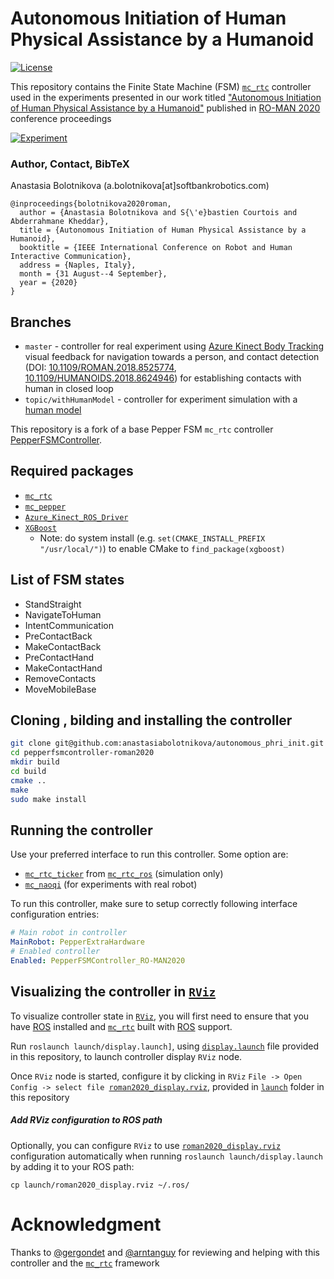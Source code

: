 # Autonomous Initiation of Human Physical Assistance by a Humanoid

[![License](https://img.shields.io/badge/License-BSD%202--Clause-green.svg)](https://opensource.org/licenses/BSD-2-Clause)

This repository contains the Finite State Machine (FSM) [`mc_rtc`](https://jrl-umi3218.github.io/mc_rtc/) controller used in the experiments presented in our work titled ["Autonomous Initiation of Human Physical Assistance by a Humanoid"](https://hal.archives-ouvertes.fr/hal-02615390/document) published in [RO-MAN 2020](http://ro-man2020.unina.it/) conference proceedings

[![Experiment](http://img.youtube.com/vi/vDmEc1aBODA/0.jpg)](http://www.youtube.com/watch?v=vDmEc1aBODA "Autonomous Initiation of Human Physical Assistance by a Humanoid")

### Author, Contact, BibTeX

Anastasia Bolotnikova (a.bolotnikova[at]softbankrobotics.com)


```
@inproceedings{bolotnikova2020roman,
  author = {Anastasia Bolotnikova and S{\'e}bastien Courtois and Abderrahmane Kheddar},
  title = {Autonomous Initiation of Human Physical Assistance by a Humanoid},
  booktitle = {IEEE International Conference on Robot and Human Interactive Communication},
  address = {Naples, Italy},
  month = {31 August--4 September},
  year = {2020}
}
```

## Branches

* `master` - controller for real experiment using [Azure Kinect Body Tracking](https://docs.microsoft.com/en-us/azure/kinect-dk/body-sdk-download) visual feedback for navigation towards a person, and contact detection (DOI: [10.1109/ROMAN.2018.8525774](https://ieeexplore.ieee.org/abstract/document/8525774), [10.1109/HUMANOIDS.2018.8624946](https://ieeexplore.ieee.org/abstract/document/8624946)) for establishing contacts with human in closed loop
* `topic/withHumanModel` - controller for experiment simulation with a [human model](https://github.com/jrl-umi3218/mc_human)

This repository is a fork of a base Pepper FSM `mc_rtc` controller [PepperFSMController](https://github.com/jrl-umi3218/pepper-fsm-controller).

## Required packages

* [`mc_rtc`](https://jrl-umi3218.github.io/mc_rtc/tutorials/introduction/installation-guide.html)
* [`mc_pepper`](https://github.com/jrl-umi3218/mc_pepper)
* [`Azure_Kinect_ROS_Driver`](https://github.com/microsoft/Azure_Kinect_ROS_Driver)
* [`XGBoost`](https://github.com/dmlc/xgboost)
  * Note: do system install (e.g. `set(CMAKE_INSTALL_PREFIX "/usr/local/")`) to enable CMake to `find_package(xgboost)`

## List of FSM states

* StandStraight
* NavigateToHuman
* IntentCommunication
* PreContactBack
* MakeContactBack
* PreContactHand
* MakeContactHand
* RemoveContacts
* MoveMobileBase

## Cloning , bilding and installing the controller

```bash
git clone git@github.com:anastasiabolotnikova/autonomous_phri_init.git
cd pepperfsmcontroller-roman2020
mkdir build
cd build
cmake ..
make
sudo make install
```

## Running the controller

Use your preferred interface to run this controller. Some option are:

* [`mc_rtc_ticker`](https://github.com/jrl-umi3218/mc_rtc_ros/tree/master/mc_rtc_ticker) from [`mc_rtc_ros`](https://github.com/jrl-umi3218/mc_rtc_ros) (simulation only)
* [`mc_naoqi`](https://github.com/jrl-umi3218/mc_naoqi) (for experiments with real robot)

To run this controller, make sure to setup correctly following interface configuration entries:

```yaml
# Main robot in controller
MainRobot: PepperExtraHardware
# Enabled controller
Enabled: PepperFSMController_RO-MAN2020
```
## Visualizing the controller in [`RViz`](https://wiki.ros.org/rviz)

To visualize controller state in [`RViz`](https://wiki.ros.org/rviz), you will first need to ensure that you have [ROS](https://www.ros.org/) installed and [`mc_rtc`](https://github.com/jrl-umi3218/mc_rtc) built with [ROS](https://www.ros.org/) support.

Run `roslaunch launch/display.launch]`, using [`display.launch`](launch/display.launch) file provided in this repository, to launch controller display `RViz` node.

Once `RViz` node is started, configure it by clicking in `RViz` `File -> Open Config -> select file `[`roman2020_display.rviz`](launch/roman2020_display.rviz), provided in [`launch`](launch) folder in this repository

##### Add RViz configuration to ROS path

Optionally, you can configure `RViz` to use [`roman2020_display.rviz`](launch/roman2020_display.rviz) configuration automatically when running `roslaunch launch/display.launch` by adding it to your ROS path:

```
cp launch/roman2020_display.rviz ~/.ros/
```

# Acknowledgment

Thanks to [@gergondet](https://github.com/gergondet) and [@arntanguy](https://github.com/arntanguy) for reviewing and helping with this controller and the [`mc_rtc`](https://jrl-umi3218.github.io/mc_rtc/) framework
